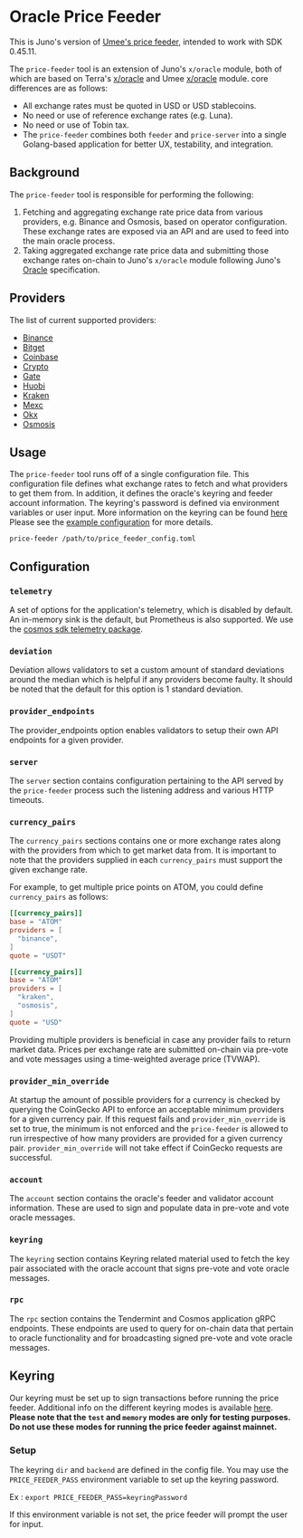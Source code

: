 
# Oracle Price Feeder

This is Juno's version of [Umee's price feeder](https://github.com/umee-network/umee/tree/main/price-feeder), intended to work with SDK 0.45.11.

The `price-feeder` tool is an extension of Juno's `x/oracle` module, both of
which are based on Terra's [x/oracle](https://github.com/terra-money/classic-core/tree/main/x/oracle) and Umee [x/oracle](https://github.com/umee-network/tree/umee/x/oracle) module.
core differences are as follows:

- All exchange rates must be quoted in USD or USD stablecoins.
- No need or use of reference exchange rates (e.g. Luna).
- No need or use of Tobin tax.
- The `price-feeder` combines both `feeder` and `price-server` into a single
  Golang-based application for better UX, testability, and integration.

## Background

The `price-feeder` tool is responsible for performing the following:

1. Fetching and aggregating exchange rate price data from various providers, e.g.
   Binance and Osmosis, based on operator configuration. These exchange rates
   are exposed via an API and are used to feed into the main oracle process.
2. Taking aggregated exchange rate price data and submitting those exchange rates
   on-chain to Juno's `x/oracle` module following Juno's [Oracle](https://github.com/EZStaking/baobab/tree/main/x/oracle#readme)
   specification.

<!-- markdown-link-check-disable -->
## Providers

The list of current supported providers:

- [Binance](https://www.binance.com/en)
- [Bitget](https://www.bitget.com/)
- [Coinbase](https://www.coinbase.com/)
- [Crypto](https://crypto.com/)
- [Gate](https://www.gate.io/)
- [Huobi](https://www.huobi.com/en-us/)
- [Kraken](https://www.kraken.com/en-us/)
- [Mexc](https://www.mexc.com/)
- [Okx](https://www.okx.com/)
- [Osmosis](https://app.osmosis.zone/)
<!-- markdown-link-check-enable -->

## Usage

The `price-feeder` tool runs off of a single configuration file. This configuration
file defines what exchange rates to fetch and what providers to get them from.
In addition, it defines the oracle's keyring and feeder account information.
The keyring's password is defined via environment variables or user input.
More information on the keyring can be found [here](#keyring)
Please see the [example configuration](price-feeder.example.toml) for more details.

```shell
price-feeder /path/to/price_feeder_config.toml
```

## Configuration

### `telemetry`

A set of options for the application's telemetry, which is disabled by default. An in-memory sink is the default, but Prometheus is also supported. We use the [cosmos sdk telemetry package](https://github.com/cosmos/cosmos-sdk/blob/3689d6f41ad8afa6e0f9b4ecb03b4d7f2d3a9e94/docs/docs/core/09-telemetry.md).

### `deviation`

Deviation allows validators to set a custom amount of standard deviations around the median which is helpful if any providers become faulty. It should be noted that the default for this option is 1 standard deviation.

### `provider_endpoints`

The provider_endpoints option enables validators to setup their own API endpoints for a given provider.

### `server`

The `server` section contains configuration pertaining to the API served by the
`price-feeder` process such the listening address and various HTTP timeouts.

### `currency_pairs`

The `currency_pairs` sections contains one or more exchange rates along with the
providers from which to get market data from. It is important to note that the
providers supplied in each `currency_pairs` must support the given exchange rate.

For example, to get multiple price points on ATOM, you could define `currency_pairs`
as follows:

```toml
[[currency_pairs]]
base = "ATOM"
providers = [
  "binance",
]
quote = "USDT"

[[currency_pairs]]
base = "ATOM"
providers = [
  "kraken",
  "osmosis",
]
quote = "USD"
```

Providing multiple providers is beneficial in case any provider fails to return
market data. Prices per exchange rate are submitted on-chain via pre-vote and
vote messages using a time-weighted average price (TVWAP).

### `provider_min_override`

At startup the amount of possible providers for a currency is checked by querying the
CoinGecko API to enforce an acceptable minimum providers for a given currency pair. If
this request fails and `provider_min_override` is set to true, the minimum is not enforced
and the `price-feeder` is allowed to run irrespective of how many providers are provided
for a given currency pair. `provider_min_override` will not take effect if CoinGecko
requests are successful.

### `account`

The `account` section contains the oracle's feeder and validator account information.
These are used to sign and populate data in pre-vote and vote oracle messages.

### `keyring`

The `keyring` section contains Keyring related material used to fetch the key pair
associated with the oracle account that signs pre-vote and vote oracle messages.

### `rpc`

The `rpc` section contains the Tendermint and Cosmos application gRPC endpoints.
These endpoints are used to query for on-chain data that pertain to oracle
functionality and for broadcasting signed pre-vote and vote oracle messages.

## Keyring

Our keyring must be set up to sign transactions before running the price feeder.
Additional info on the different keyring modes is available [here](https://docs.cosmos.network/v0.46/run-node/keyring.html).
**Please note that the `test` and `memory` modes are only for testing purposes.**
**Do not use these modes for running the price feeder against mainnet.**

### Setup

The keyring `dir` and `backend` are defined in the config file.
You may use the `PRICE_FEEDER_PASS` environment variable to set up the keyring password.

Ex :
`export PRICE_FEEDER_PASS=keyringPassword`

If this environment variable is not set, the price feeder will prompt the user for input.
